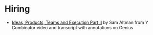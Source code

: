 # Hiring
* [Ideas, Products, Teams and Execution Part II](http://genius.com/Sam-altman-lecture-2-ideas-products-teams-and-execution-part-ii-annotated) by Sam Altman from Y Combinator video and transcript with annotations on Genius
